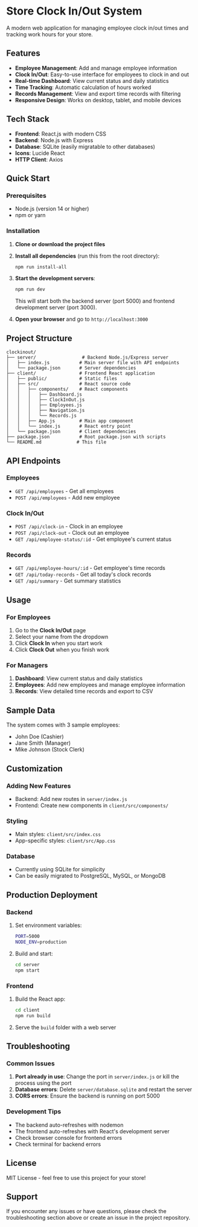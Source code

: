 # Store Clock In/Out System

A modern web application for managing employee clock in/out times and tracking work hours for your store.

## Features

- **Employee Management**: Add and manage employee information
- **Clock In/Out**: Easy-to-use interface for employees to clock in and out
- **Real-time Dashboard**: View current status and daily statistics
- **Time Tracking**: Automatic calculation of hours worked
- **Records Management**: View and export time records with filtering
- **Responsive Design**: Works on desktop, tablet, and mobile devices

## Tech Stack

- **Frontend**: React.js with modern CSS
- **Backend**: Node.js with Express
- **Database**: SQLite (easily migratable to other databases)
- **Icons**: Lucide React
- **HTTP Client**: Axios

## Quick Start

### Prerequisites

- Node.js (version 14 or higher)
- npm or yarn

### Installation

1. **Clone or download the project files**

2. **Install all dependencies** (run this from the root directory):
   ```bash
   npm run install-all
   ```

3. **Start the development servers**:
   ```bash
   npm run dev
   ```

   This will start both the backend server (port 5000) and frontend development server (port 3000).

4. **Open your browser** and go to `http://localhost:3000`

## Project Structure

```
clockinout/
├── server/                 # Backend Node.js/Express server
│   ├── index.js           # Main server file with API endpoints
│   └── package.json       # Server dependencies
├── client/                # Frontend React application
│   ├── public/            # Static files
│   ├── src/               # React source code
│   │   ├── components/    # React components
│   │   │   ├── Dashboard.js
│   │   │   ├── ClockInOut.js
│   │   │   ├── Employees.js
│   │   │   ├── Navigation.js
│   │   │   └── Records.js
│   │   ├── App.js         # Main app component
│   │   └── index.js       # React entry point
│   └── package.json       # Client dependencies
├── package.json           # Root package.json with scripts
└── README.md             # This file
```

## API Endpoints

### Employees
- `GET /api/employees` - Get all employees
- `POST /api/employees` - Add new employee

### Clock In/Out
- `POST /api/clock-in` - Clock in an employee
- `POST /api/clock-out` - Clock out an employee
- `GET /api/employee-status/:id` - Get employee's current status

### Records
- `GET /api/employee-hours/:id` - Get employee's time records
- `GET /api/today-records` - Get all today's clock records
- `GET /api/summary` - Get summary statistics

## Usage

### For Employees
1. Go to the **Clock In/Out** page
2. Select your name from the dropdown
3. Click **Clock In** when you start work
4. Click **Clock Out** when you finish work

### For Managers
1. **Dashboard**: View current status and daily statistics
2. **Employees**: Add new employees and manage employee information
3. **Records**: View detailed time records and export to CSV

## Sample Data

The system comes with 3 sample employees:
- John Doe (Cashier)
- Jane Smith (Manager)
- Mike Johnson (Stock Clerk)

## Customization

### Adding New Features
- Backend: Add new routes in `server/index.js`
- Frontend: Create new components in `client/src/components/`

### Styling
- Main styles: `client/src/index.css`
- App-specific styles: `client/src/App.css`

### Database
- Currently using SQLite for simplicity
- Can be easily migrated to PostgreSQL, MySQL, or MongoDB

## Production Deployment

### Backend
1. Set environment variables:
   ```bash
   PORT=5000
   NODE_ENV=production
   ```

2. Build and start:
   ```bash
   cd server
   npm start
   ```

### Frontend
1. Build the React app:
   ```bash
   cd client
   npm run build
   ```

2. Serve the `build` folder with a web server

## Troubleshooting

### Common Issues

1. **Port already in use**: Change the port in `server/index.js` or kill the process using the port
2. **Database errors**: Delete `server/database.sqlite` and restart the server
3. **CORS errors**: Ensure the backend is running on port 5000

### Development Tips

- The backend auto-refreshes with nodemon
- The frontend auto-refreshes with React's development server
- Check browser console for frontend errors
- Check terminal for backend errors

## License

MIT License - feel free to use this project for your store!

## Support

If you encounter any issues or have questions, please check the troubleshooting section above or create an issue in the project repository. 